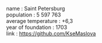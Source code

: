 name : Saint Petersburg  
population : 5 597 763  
average temperature : +6,3  
year of foundation : 1703  
link : https://github.com/KseMaslova